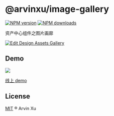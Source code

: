 # @arvinxu/image-gallery

[![NPM version][version-image]][version-url] [![NPM downloads][download-image]][download-url]

资产中心组件之图片画廊

[![Edit Design Assets Gallery](https://codesandbox.io/static/img/play-codesandbox.svg)](https://codesandbox.io/s/damp-haze-djpd7?fontsize=14&hidenavigation=1&theme=dark)

## Demo

![](https://gw.alipayobjects.com/zos/antfincdn/talNQl3AjT/2c7629a0-e4ee-42a5-ab6d-bbdaa6de29c1.png)

[线上 demo](https://components.arvinx.com/components/biz/image-gallery#使用-yml)

## License

[MIT](../../LICENSE) ® Arvin Xu

<!-- npm url -->

[version-image]: http://img.shields.io/npm/v/@arvinxu/image-gallery.svg?color=deepgreen&label=latest
[version-url]: http://npmjs.org/package/@arvinxu/image-gallery
[download-image]: https://img.shields.io/npm/dm/@arvinxu/image-gallery.svg
[download-url]: https://npmjs.org/package/@arvinxu/image-gallery
